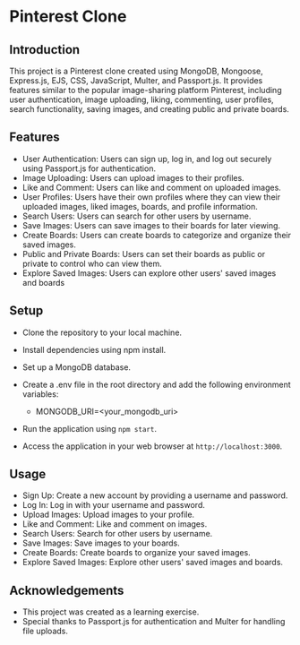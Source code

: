 
# Pinterest Clone

## Introduction

This project is a Pinterest clone created using MongoDB, Mongoose, Express.js, EJS, CSS, JavaScript, Multer, and Passport.js. It provides features similar to the popular image-sharing platform Pinterest, including user authentication, image uploading, liking, commenting, user profiles, search functionality, saving images, and creating public and private boards.


## Features

- User Authentication: Users can sign up, log in, and log out securely using Passport.js for authentication.
- Image Uploading: Users can upload images to their profiles.
- Like and Comment: Users can like and comment on uploaded images.
- User Profiles: Users have their own profiles where they can view their uploaded images, liked images, boards, and profile information.
- Search Users: Users can search for other users by username.
- Save Images: Users can save images to their boards for later viewing.
- Create Boards: Users can create boards to categorize and organize their saved images.
- Public and Private Boards: Users can set their boards as public or private to control who can view them.
- Explore Saved Images: Users can explore other users' saved images and boards


## Setup

- Clone the repository to your local machine.
- Install dependencies using npm install.
- Set up a MongoDB database.
- Create a .env file in the root directory and add the following environment variables:

  - MONGODB_URI=<your_mongodb_uri>

- Run the application using `npm start`.
- Access the application in your web browser at `http://localhost:3000`.


## Usage

- Sign Up: Create a new account by providing a username and password.
- Log In: Log in with your username and password.
- Upload Images: Upload images to your profile.
- Like and Comment: Like and comment on images.
- Search Users: Search for other users by username.
- Save Images: Save images to your boards.
- Create Boards: Create boards to organize your saved images.
- Explore Saved Images: Explore other users' saved images and boards.




## Acknowledgements

- This project was created as a learning exercise.
- Special thanks to Passport.js for authentication and Multer for handling file uploads.

